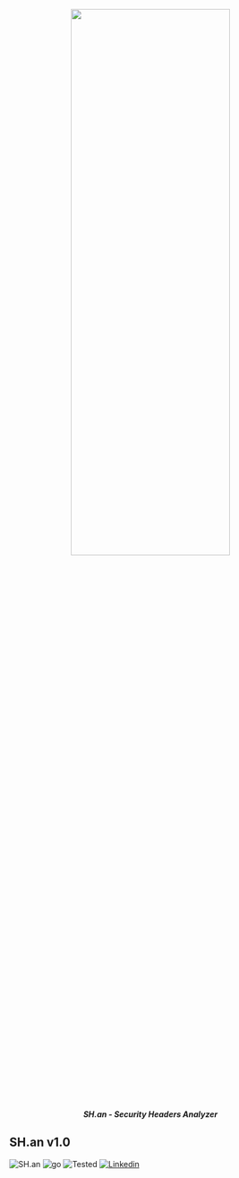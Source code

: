 <p align="center"> <img src="https://github.com/sahad-mk/SH.an/blob/master/screenshots/banner.png" height="50%" width="75%"></p>
<p align="center"><b><i> SH.an - Security Headers Analyzer </i> </b> </p>

## SH.an v1.0

![SH.an](https://img.shields.io/badge/version-1.0-success)   ![go](https://img.shields.io/badge/Python-v1.1-important)   ![Tested](https://img.shields.io/badge/Tested%20On-Ubuntu%2018.04-green)  [![Linkedin](https://img.shields.io/badge/Linkedin-/Sahadmk-blue)](https://www.linkedin.com/in/sahadmk)
